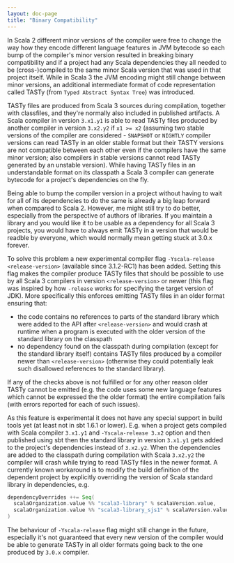 ```yaml
---
layout: doc-page
title: "Binary Compatibility"
---
```


In Scala 2 different minor versions of the compiler were free to change the way how they encode different language features in JVM bytecode so each bump of the compiler's minor version resulted in breaking binary compatibility and if a project had any Scala dependencies they all needed to be (cross-)compiled to the same minor Scala version that was used in that project itself.
While in Scala 3 the JVM encoding might still change between minor versions, an additional intermediate format of code representation called TASTy (from `Typed Abstract Syntax Tree`) was introduced.

TASTy files are produced from Scala 3 sources during compilation, together with classfiles, and they're normally also included in published artifacts. A Scala compiler in version `3.x1.y1` is able to read TASTy files produced by another compiler in version `3.x2.y2` if `x1 >= x2` (assuming two stable versions of the compiler are considered - `SNAPSHOT` or `NIGHTLY` compiler versions can read TASTy in an older stable format but their TASTY versions are not compatible between each other even if the compilers have the same minor version; also compilers in stable versions cannot read TASTy generated by an unstable version). While having TASTy files in an understandable format on its classpath a Scala 3 compiler can generate bytecode for a project's dependencies on the fly.

Being able to bump the compiler version in a project without having to wait for all of its dependencies to do the same is already a big leap forward when compared to Scala 2. However, me might still try to do better, especially from the perspective of authors of libraries.
If you maintain a library and you would like it to be usable as a dependency for all Scala 3 projects, you would have to always emit TASTy in a version that would be readble by everyone, which would normally mean getting stuck at 3.0.x forever.

To solve this problem a new experimental compiler flag `-Yscala-release <release-version>` (available since 3.1.2-RC1) has been added. Setting this flag makes the compiler produce TASTy files that should be possible to use by all Scala 3 compilers in version `<release-version>` or newer (this flag was inspired by how `-release` works for specifying the target version of JDK). More specifically this enforces emitting TASTy files in an older format ensuring that:
* the code contains no references to parts of the standard library which were added to the API after `<release-version>` and would crash at runtime when a program is executed with the older version of the standard library on the classpath
* no dependency found on the classpath during compilation (except for the standard library itself) contains TASTy files produced by a compiler newer than `<release-version>` (otherwise they could potentially leak such disallowed references to the standard library).

If any of the checks above is not fulfilled or for any other reason older TASTy cannot be emitted (e.g. the code uses some new language features which cannot be expressed the the older format) the entire compilation fails (with errors reported for each of such issues).

As this feature is experimental it does not have any special support in build tools yet (at least not in sbt 1.6.1 or lower).
E.g. when a project gets compiled with Scala compiler `3.x1.y1` and `-Yscala-release 3.x2` option and then published using sbt
then the standard library in version `3.x1.y1` gets added to the project's dependencies instead of `3.x2.y2`.
When the dependencies are added to the classpath during compilation with Scala `3.x2.y2` the compiler will crash while trying to read TASTy files in the newer format.
A currently known workaround is to modify the build definition of the dependent project by explicitly overriding the version of Scala standard library in dependencies, e.g.

```scala
dependencyOverrides ++= Seq(
  scalaOrganization.value %% "scala3-library" % scalaVersion.value,
  scalaOrganization.value %% "scala3-library_sjs1" % scalaVersion.value // for Scala.js projects
)
```

The behaviour of `-Yscala-release` flag might still change in the future, especially it's not guaranteed that every new version of the compiler would be able to generate TASTy in all older formats going back to the one produced by `3.0.x` compiler.

